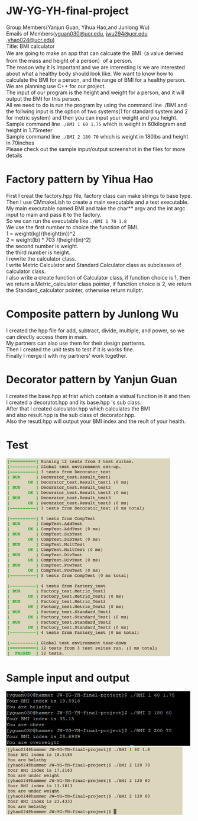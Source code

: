 # JW-YG-YH-final-project
Group Members(Yanjun Guan, Yihua Hao,and Junlong Wu)<br />
Emails of Members(yguan030@ucr.edu, jwu294@ucr.edu ,yhao024@ucr.edu)<br />
Title: BMI calculator<br />
We are going to make an app that can calcuate the BMI（a value derived from the mass and height of a person）of a person. <br />
The reason why it is important and we are interesting is we are interested about what a healthy body should look like. We want to know how to calculate the BMI for a person, and the range of BMI for a healthy person.<br />
We are planning use C++ for our project.<br />
The input of our program is the height and weight for a person, and it will output the BMI for this person.<br />
All we need to do is run the program by using the command line ./BMI and the follwing input is the option of two systems(1 for standard system and 2 for metric system) and then you can input your weight and you height.<br />
Sample command line `./BMI 1 60 1.75` which is weight in 60kilogram and height in 1.75meter<br />
Sample command line `./BMI 2 180 70` which is weight in 180lbs and height in 70inches<br />
Please check out the sample input/output screenshot in the files for more details <br />

# Factory pattern by Yihua Hao<br />  
First I creat the factory.hpp file, factory class can make strings to base type. <br />
Then I use CMmakeLish to create a main executable and a test executable. <br />
My main executable named BMI and take the char*\* argv and the int argc input to main and pass it to the factory. <br />
So we can run the executable like `./BMI 1 70 1.8` <br />
We use the first number to choice the function of BMI.<br />
1 = weight(kg)/(height(m))^2<br />
2 = weight(lb) * 703 /(height(in)^2)<br />
the second number is weight.<br />
the third number is height.<br />
I rewrite the calculator class. <br />
I write Metric Calculator and Standard Calculator class as subclasses of calculator class.<br />
I also write a create function of Calculator class, if function choice is 1, then we return a Metric_calculator class pointer, if function choice is 2, we return the Standard_calculator pointer, otherwise return nullptr.<br /> 

# Composite pattern by Junlong Wu<br /> 
I created the hpp file for add, subtract, divide, multiple, and power, so we can directly access them in main.</br>
My partners can also use them for their design partterns.</br>
Then I created the unit tests to test if it is works fine.</br>
Finally I merge it with my partners' work together.

# Decorator pattern by Yanjun Guan<br /> 
I created the base.hpp at frist which contain a vistual function in it
and then I created a decoratot.hpp and its base.hpp 's sub class.<br /> 
After that I created calculator.hpp which calculates the BMI <br />
and also result.hpp is the sub class of decorator.hpp.<br /> 
Also the resutl.hpp will output your BMI index and the reult of your health.<br /> 

# Test
![image](https://github.com/jw2670105/JW-YG-YH-final-project/blob/master/Screen%20Shot%202020-07-23%20at%2001.13.01.png)

# Sample input and output

![image](https://github.com/jw2670105/JW-YG-YH-final-project/blob/master/sample%20input%20output.png)
![image](https://github.com/jw2670105/JW-YG-YH-final-project/blob/master/Screen%20Shot%202020-07-23%20at%2001.14.51.png)
